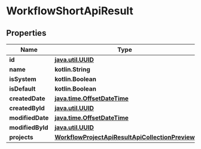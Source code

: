 
# WorkflowShortApiResult

## Properties
| Name | Type | Description | Notes |
| ------------ | ------------- | ------------- | ------------- |
| **id** | [**java.util.UUID**](java.util.UUID.md) |  |  |
| **name** | **kotlin.String** |  |  |
| **isSystem** | **kotlin.Boolean** |  |  |
| **isDefault** | **kotlin.Boolean** |  |  |
| **createdDate** | [**java.time.OffsetDateTime**](java.time.OffsetDateTime.md) |  |  |
| **createdById** | [**java.util.UUID**](java.util.UUID.md) |  |  |
| **modifiedDate** | [**java.time.OffsetDateTime**](java.time.OffsetDateTime.md) |  |  |
| **modifiedById** | [**java.util.UUID**](java.util.UUID.md) |  |  |
| **projects** | [**WorkflowProjectApiResultApiCollectionPreview**](WorkflowProjectApiResultApiCollectionPreview.md) |  |  |



